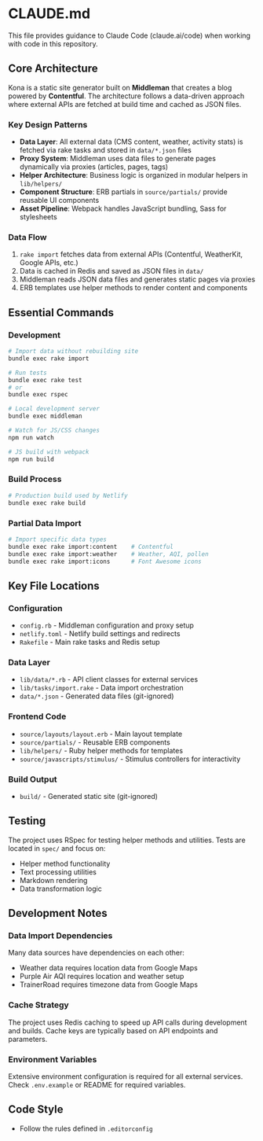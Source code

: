 # CLAUDE.md

This file provides guidance to Claude Code (claude.ai/code) when working with code in this repository.

## Core Architecture

Kona is a static site generator built on **Middleman** that creates a blog powered by **Contentful**. The architecture follows a data-driven approach where external APIs are fetched at build time and cached as JSON files.

### Key Design Patterns

- **Data Layer**: All external data (CMS content, weather, activity stats) is fetched via rake tasks and stored in `data/*.json` files
- **Proxy System**: Middleman uses data files to generate pages dynamically via proxies (articles, pages, tags)
- **Helper Architecture**: Business logic is organized in modular helpers in `lib/helpers/`
- **Component Structure**: ERB partials in `source/partials/` provide reusable UI components
- **Asset Pipeline**: Webpack handles JavaScript bundling, Sass for stylesheets

### Data Flow

1. `rake import` fetches data from external APIs (Contentful, WeatherKit, Google APIs, etc.)
2. Data is cached in Redis and saved as JSON files in `data/`
3. Middleman reads JSON data files and generates static pages via proxies
4. ERB templates use helper methods to render content and components

## Essential Commands

### Development
```bash
# Import data without rebuilding site
bundle exec rake import

# Run tests
bundle exec rake test
# or
bundle exec rspec

# Local development server
bundle exec middleman

# Watch for JS/CSS changes
npm run watch

# JS build with webpack
npm run build
```

### Build Process
```bash
# Production build used by Netlify
bundle exec rake build
```

### Partial Data Import
```bash
# Import specific data types
bundle exec rake import:content    # Contentful
bundle exec rake import:weather    # Weather, AQI, pollen
bundle exec rake import:icons      # Font Awesome icons
```

## Key File Locations

### Configuration
- `config.rb` - Middleman configuration and proxy setup
- `netlify.toml` - Netlify build settings and redirects
- `Rakefile` - Main rake tasks and Redis setup

### Data Layer
- `lib/data/*.rb` - API client classes for external services
- `lib/tasks/import.rake` - Data import orchestration
- `data/*.json` - Generated data files (git-ignored)

### Frontend Code
- `source/layouts/layout.erb` - Main layout template
- `source/partials/` - Reusable ERB components
- `lib/helpers/` - Ruby helper methods for templates
- `source/javascripts/stimulus/` - Stimulus controllers for interactivity

### Build Output
- `build/` - Generated static site (git-ignored)

## Testing

The project uses RSpec for testing helper methods and utilities. Tests are located in `spec/` and focus on:
- Helper method functionality
- Text processing utilities
- Markdown rendering
- Data transformation logic

## Development Notes

### Data Import Dependencies
Many data sources have dependencies on each other:
- Weather data requires location data from Google Maps
- Purple Air AQI requires location and weather setup
- TrainerRoad requires timezone data from Google Maps

### Cache Strategy
The project uses Redis caching to speed up API calls during development and builds. Cache keys are typically based on API endpoints and parameters.

### Environment Variables
Extensive environment configuration is required for all external services. Check `.env.example` or README for required variables.

## Code Style

- Follow the rules defined in `.editorconfig`
